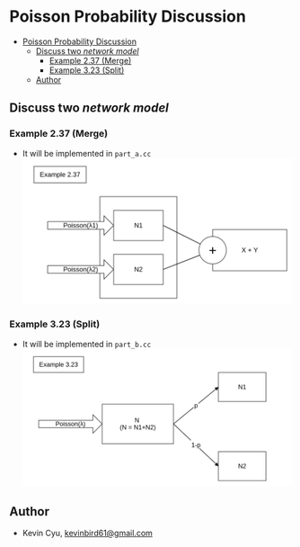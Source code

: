 # Poisson Probability Discussion

<!-- TOC -->

- [Poisson Probability Discussion](#poisson-probability-discussion)
    - [Discuss two *network model*](#discuss-two-network-model)
        - [Example 2.37 (Merge)](#example-237-merge)
        - [Example 3.23 (Split)](#example-323-split)
    - [Author](#author)

<!-- /TOC -->

## Discuss two *network model*

### Example 2.37 (Merge)
* It will be implemented in `part_a.cc`
![](../res/example2_37.png)

### Example 3.23 (Split)
* It will be implemented in `part_b.cc`
![](../res/example3_23.png)

## Author 

* Kevin Cyu, kevinbird61@gmail.com
